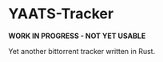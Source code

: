# YAATS-Tracker

**WORK IN PROGRESS - NOT YET USABLE**

Yet another bittorrent tracker written in Rust. 